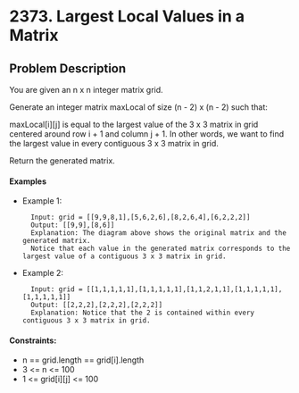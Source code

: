 # 2373. Largest Local Values in a Matrix

## Problem Description

You are given an n x n integer matrix grid.

Generate an integer matrix maxLocal of size (n - 2) x (n - 2) such that:

maxLocal[i][j] is equal to the largest value of the 3 x 3 matrix in grid centered around row i + 1 and column j + 1.
In other words, we want to find the largest value in every contiguous 3 x 3 matrix in grid.

Return the generated matrix.

#### Examples

- Example 1:

        Input: grid = [[9,9,8,1],[5,6,2,6],[8,2,6,4],[6,2,2,2]]
        Output: [[9,9],[8,6]]
        Explanation: The diagram above shows the original matrix and the generated matrix.
        Notice that each value in the generated matrix corresponds to the largest value of a contiguous 3 x 3 matrix in grid.

- Example 2:

        Input: grid = [[1,1,1,1,1],[1,1,1,1,1],[1,1,2,1,1],[1,1,1,1,1],[1,1,1,1,1]]
        Output: [[2,2,2],[2,2,2],[2,2,2]]
        Explanation: Notice that the 2 is contained within every contiguous 3 x 3 matrix in grid.
 

#### Constraints:

- n == grid.length == grid[i].length
- 3 <= n <= 100
- 1 <= grid[i][j] <= 100
